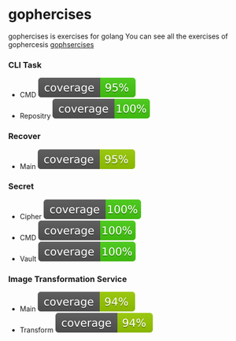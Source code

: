 # gophercises
gophercises is exercises for golang
You can see all the exercises of gophercesis
[gophsercises](https://gophercises.com/exercises)

### CLI Task
* CMD ![Coverage](./CLI/task/CMD/coverage.svg)
* Repositry ![Coverage](./CLI/task/repository/coverage.svg)
### Recover
* Main ![Coverage](./recover/coverage.svg)
### Secret
* Cipher ![Coverage](./secret/cipher/coverage.svg)
* CMD ![Coverage](./secret/cmd/coverage.svg)
* Vault ![Coverage](./secret/vault/coverage.svg)
### Image Transformation Service
* Main ![Coverage](./image-transformation/coverage.svg)
* Transform ![Coverage](./image-transformation/coverage.svg)
